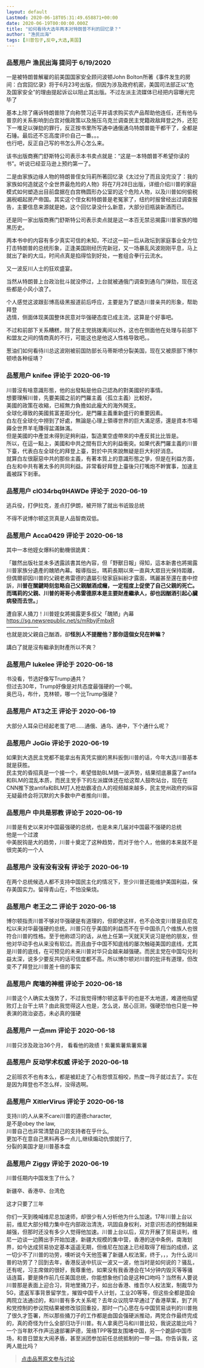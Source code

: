 ```yaml
---
layout: default
Lastmod: 2020-06-18T05:31:49.658871+00:00
date: 2020-06-19T00:00:00.000Z
title: "如何看待大选年两本对特朗普不利的回忆录？"
author: "渔民出海"
tags: [川普包子,反中,大选,美国]
---
```



### 品葱用户 **渔民出海** 提问于 6/19/2020
    
一是被特朗普解雇的前美国国家安全顾问波顿John Bolton所著《事件发生的房间：白宫回忆录》将于6月23号出版，但因为涉及政府机密，美国司法部正以“危及国家安全”的理由提起诉讼以阻止其出版。不过左派主流媒体已经把内容曝光完毕了  
  
基本上除了痛诉特朗普除了向称赞习近平并请求购买农产品帮助他连任，还有他与普京的关系影响到白宫对俄政策以及施压乌克兰调查民主党籍政敌拜登之外，还犯下一堆足以弹劾的罪行，反正按书里所写通中通俄通乌特朗普能干都干了，全都是石锤。最后还不忘高度评价自己一番。。。  
也行吧，反正自己写的书怎么开心怎么来。  
  
  
该书出版商赛门舒斯特公司表示本书卖点就是：“这是一本特朗普不希望你读的书”。听说已经亚马逊上预约第一了。  
  
  
  
二是由家族边缘人物的特朗普侄女玛莉所著回忆录《太过分了而且没完没了：我的家族如何造就这个全世界最危险的人物》将在7月28日出版，详细介绍川普的家庭模式如何塑造出目前盘据在白宫椭圆形办公室的这个危险人物，以及川普如何偷税漏税崛起房产帝国。其实这个侄女和特朗普是老冤家了，纽约时报曾经出过调查报告，主要信息来源就是她，这个回忆录没什么新意，大部分旧瓶装新酒而已。  
  
  
还是同一家出版商赛门舒斯特公司表示卖点就是这一本百无禁忌揭露川普家族的暗黑历史。  
  
  
  
两本书中的内容有多少真实可信的未知，不过这一前一后从政坛到家庭事业全方位打击特朗普的总统形象，正逢美国刚经历完新冠，又一场暴乱风波刚刚平息，马上就出了新的大瓜，时间点真是掐得恰到好处，一套组合拳行云流水。  
  
又一波反川人士的狂欢盛宴。  
  
当然从特朗普上台政治批斗就没停过，上台就被通俄门调查到通乌门弹劾，现在这些都是小风小浪了。  
  
  
  
个人感觉这波跟彭博高级黑报道前后呼应，主要是为了塑造川普亲共的形象，帮助拜登  
选情，侧面体现美国整体民意对华强硬态度已成主流，这算是个好事吧。  
  
不过和前部下关系糟糕，除了民主党挑拨离间以外，这也在侧面他在处理与前部下和盟友之间的情商真的不行，可能这也是他这人性格导致吧。。  
  
  
葱油们如何看待川总这波刚被前国防部长马蒂斯喷分裂美国，现在又被原部下博尔顿喷各种绥靖？
    
                

### 品葱用户 **knifee** 评论于 2020-06-19
        
川普沒有啥意識形態，他的出發點是他自己認為的對美國好的事情。  
想要理解川普，先要美國之前的門羅主義（孤立主義）比較好。  
美國的政策在收縮，已經無力負擔如此龐大的海外開支。  
全球化導致的美國貧富差距分化，是門羅主義重新盛行的重要因素。  
白左在全球化中撈到了好處，無論是心理上領導世界的巨大滿足感，還是資本市場薅全世界羊毛賺得盆滿鉢滿。  
但是美國的中產並未得到足夠利益，製造業空虛帶來的中產反貧比比皆是。  
所以，在這一點上，美國和中共之間有巨大的利益衝突。如果代表門羅主義的川普下臺，代表白左全球化的拜登上臺，對於中共來說無疑是巨大利好消息。  
就算白左很厭惡中共的那些主義，有著本質上的意識形態之爭，但是在利益方面，白左和中共有著太多的共同利益。非常看好拜登上臺後只打嘴炮不幹實事，加速主義被踩下剎車。
        
                

### 品葱用户 **clO34rbq9HAWDe** 评论于 2020-06-19
        
逃兵役，打伊拉克，差点打伊朗，被开除了就出书诋毁总统  
  
不得不说博尔顿这货真是人品智商双低。
        
                

### 品葱用户 **Acca0429** 评论于 2020-06-18
        
其中一本他姪女爆料的動機很詭異：  
  
「雖然出版社並未多透露該書其他內容，但「野獸日報」得知，這本新書也將揭露川普家族分遺產的醜陋內幕。報導指出，瑪莉長期以來一直與大眾目光保持距離，但偶爾卻因川普的父親老弗雷德的遺屬引發家庭糾紛才露面，瑪麗甚至還在書中控訴，**川普在關鍵時刻忽略自己父親酗酒成癮，一定程度上促使了自己父親的死亡。而瑪莉的父親、川普的哥哥小弗雷德原本是主要財產繼承人，卻也因酗酒引起心臟病發而去世。**」  
  
遭自家人捅刀！川普姪女將揭露更多叔父「醜陋」內幕 https://sg.newsrepublic.net/s/mRbyjFmbxR  
——————  
也就是說父親自己酗酒，卻**怪別人不提醒他？那你這個女兒在幹嘛？**  
  
講白了就是沒有繼承到財產所以不爽？
        
                

### 品葱用户 **lukelee** 评论于 2020-06-18
        
书没看，节选好像写Trump通共？  
但过去30年，Trump好像是对共态度最强硬的一个啊。  
奥巴马，布什，克林顿，哪一个比Trump强硬？
        
                

### 品葱用户 **AT3之王** 评论于 2020-06-19
        
大部分人耳朵已经起老茧了吧……通俄、通乌、通中，下个通什么呢？
        
                

### 品葱用户 **JoGio** 评论于 2020-06-19
        
如果到大选民主党都不能拿出有真凭实据的黑料扳倒川普的话，今年大选川普基本就是获胜。  
民主党的昏招真是一个接一个，希望借助BLM搞一波声势，结果彻底暴露了antifa和BLM的混乱本质，而民主党手下的左派媒体还在给这帮人鼓吹站台，现在在CNN推下放antifa和BLM打人抢劫霸凌白人的视频越来越多，民主党州政府的纵容无疑最终会将沉默的大多数中产者推向川普。
        
                

### 品葱用户 **中共是邪教** 评论于 2020-06-19
        
川普是有史以来对中国最强硬的总统，也是未来几届对中国最不强硬的总统  
他是一个过渡  
中美脱钩是大的趋势，川普十奠定了这种趋势，而对于他个人，他做的本来就不是很完美的一个人
        
                

### 品葱用户 **没有没有没有** 评论于 2020-06-19
        
在两个总统候选人都不支持中国民主化的情况下，至少川普还能维护美国利益，保存美国实力。留得青山在，不怕没柴烧。
        
                

### 品葱用户 **老王之二** 评论于 2020-06-18
        
博尔顿指责川普不够对华强硬是有道理的，但即使这样，也不会改变川普是自尼克松以来对华最强硬的总统。川普只在乎美国的利益而不在乎中国杀几个维族人也很符合川普的性格。至于他称颂习的话，从他上任第一天就天天说习是他的朋友，但他对华动手也从来没有软过。而且由于中国不知底线的屡次触碰美国的底线，尤其是川普的底线，在可预见的未来川普对华只会越来越强硬。而民主党在中国勾兑利益太深，说多少要反共的话可信度都不高。所以博尔顿对川普的批评有道理，但改变不了拜登比川普差十倍的事实
        
                

### 品葱用户 **爬墙的神棍** 评论于 2020-06-18
        
川普这个人确实太强势了，不过我觉得博尔顿这事干的也是不太地道，难道他指望败灯上台干土垬？由此我觉得这人也是，怎么说，居心叵测，强硬恐怕也只是一种表演的政治姿态，未必真的强硬
        
                

### 品葱用户 **一点mm** 评论于 2020-06-18
        
川普只涉及政治36个月， 看看他的政绩！紫薯紫薯紫薯紫薯
        
                

### 品葱用户 **反动学术权威** 评论于 2020-06-18
        
之前班农不也有本么，都是被赶走了心有怨恨互相咬，热度一阵子就过去了。实在是因为拜登也不怎么样，没得选啊。
        
                

### 品葱用户 **XitlerVirus** 评论于 2020-06-18
        
支持川的人从来不care川普的道德character,  
是不是obey the law,  
川普自己也非常清楚自己的支持者在乎什么,  
更加不在意自己黑料再多一点儿,继续煽动仇恨就行了,  
分裂的美国才是川普基本盘
        
                

### 品葱用户 **Ziggy** 评论于 2020-06-19
        
川普任期内中国发生了什么？  
  
新疆卒、香港卒、台湾危  
  
这才只要了三年  
  
你们一天到晚喊维尼总加速师，却很少有人分析他为什么加速。17年川普上台以前，维尼大部分精力集中在内部政治清洗，巩固自身权利，对意识形态的控制越来越强，但那时还没有多少人觉得他加速。川普上台以后，双方开展了贸易谈判，维尼一边谈一边腾出手开始加速，新疆大规模的集中营，香港的送中条例，南海划界，如今达成贸易协定基本遥遥无期，但维尼在加速上已经取得了相当的成绩，这一切少不了川普的功劳，噢听说今天他签署了新疆人权法案，终于，，，为什么说川普的功劳了？回到去年，香港反送中抗议一波又一波，他当时是如何说的？骚乱，还有呢，习主席做的很好，我尊重他，如果没有我香港会在14分钟内毁灭等等骚话连篇，要是换作前几任美国总统，你能想象他们会是这种口吻吗？当然有人要说川普那是表面上迎合习，背地里捅刀子，如出台香港、维吾尔人权法案，制裁华为5G，遣返军事背景留学生，摧毁中国千人计划，工业20等等，但这些全都是国会两院立法通过的，和川普有多大关系呢？去年众议院早早通过了香港草案，到了共和党控制的参议院结果被修改驳回重投，那时一门心思在与中国贸易谈判的川普拖了很久才签署，所以那些捅刀子的工作都是由国会强硬派推动，两党合作最终完成的，真的奇怪为什么全部归功于川普。有人拿奥巴马和川普比较，我说这能比吗？一个当年默不作声迅速部署萨德，笼络TPP等盟友围堵中国，另一个跪舔中国市场，和昔日盟友大闹矛盾，甚至派团参加前任总统抵制的一带一路。你告诉我，这两人能比吗？
        
                





> [点击品葱原文参与讨论](https://pincong.rocks/question/27402)

